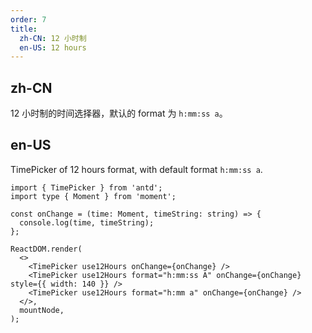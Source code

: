 ```yaml
---
order: 7
title:
  zh-CN: 12 小时制
  en-US: 12 hours
---
```


## zh-CN

12 小时制的时间选择器，默认的 format 为 `h:mm:ss a`。

## en-US

TimePicker of 12 hours format, with default format `h:mm:ss a`.

```tsx
import { TimePicker } from 'antd';
import type { Moment } from 'moment';

const onChange = (time: Moment, timeString: string) => {
  console.log(time, timeString);
};

ReactDOM.render(
  <>
    <TimePicker use12Hours onChange={onChange} />
    <TimePicker use12Hours format="h:mm:ss A" onChange={onChange} style={{ width: 140 }} />
    <TimePicker use12Hours format="h:mm a" onChange={onChange} />
  </>,
  mountNode,
);
```
